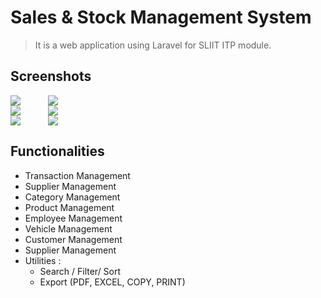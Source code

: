# Sales & Stock Management System

> It is a web application using Laravel for SLIIT ITP module.

## Screenshots

<div style="display: grid; grid-template-columns: 60px 60px;">
    <div><img src="https://res.cloudinary.com/mahadi/image/upload/v1610293284/Picture1_z2vj8z.png"></div>
    <div><img src="https://res.cloudinary.com/mahadi/image/upload/v1610293285/Picture2_n6jejw.png"></div>
    <div><img src="https://res.cloudinary.com/mahadi/image/upload/v1610293284/Picture5_orna8i.png"></div>
    <div><img src="https://res.cloudinary.com/mahadi/image/upload/v1610293282/Picture4_dlgyrt.png"></div>
    <div><img src="https://res.cloudinary.com/mahadi/image/upload/v1610293283/Picture3_qom1wi.png"></div>
    <div><img src="https://res.cloudinary.com/mahadi/image/upload/v1610293283/Picture6_jeupzl.png"></div>
</div>

## Functionalities

<ul>
<li>Transaction Management</li>
<li>Supplier Management</li>
<li>Category Management</li>
<li>Product Management</li>
<li>Employee Management</li>
<li>Vehicle Management</li>
<li>Customer Management</li>
<li>Supplier Management</li>
<li>
    Utilities :
    <ul>
    <li>Search / Filter/ Sort</li>
    <li>Export (PDF, EXCEL, COPY, PRINT) </li>
    </ul>  
</li>
</ul>
